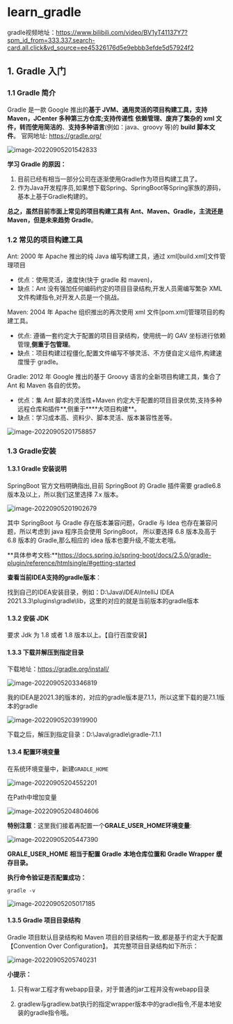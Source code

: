 # learn_gradle
gradle视频地址：https://www.bilibili.com/video/BV1yT41137Y7?spm_id_from=333.337.search-card.all.click&vd_source=ee45326176d5e9ebbb3efde5d57924f2



## 1. Gradle 入门

### 1.1 Gradle 简介

Gradle 是一款 Google 推出的**基于 JVM、**通用灵活的**项目构建工具，**支持 Maven，JCenter 多种第三方仓库;支持传递性 依赖管理、废弃了繁杂的 xml 文件，转而使用**简洁的**、**支持多种语言**(例如：java、groovy 等)的 **build 脚本文件**。 官网地址: https://gradle.org/

![image-20220905201542833](http://typora-imagelist.oss-cn-qingdao.aliyuncs.com/image-20220905201542833.png)

**学习 Gradle 的原因：**

1. 目前已经有相当一部分公司在逐渐使用Gradle作为项目构建工具了。 
2. 作为Java开发程序员,如果想下载Spring、SpringBoot等Spring家族的源码，基本上基于Gradle构建的。

**总之，虽然目前市面上常见的项目构建工具有 Ant、Maven、Gradle，主流还是 Maven，但是未来趋势 Gradle**。



### 1.2 常见的项目构建工具

Ant: 2000 年 Apache 推出的纯 Java 编写构建工具，通过 xml[build.xml]文件管理项目

- 优点：使用灵活，速度快(快于 gradle 和 maven)， 
- 缺点：Ant 没有强加任何编码约定的项目目录结构,开发人员需编写繁杂 XML 文件构建指令,对开发人员是一个挑战。

 Maven: 2004 年 Apache 组织推出的再次使用 xml 文件[pom.xml]管理项目的构建工具。

- 优点: 遵循一套约定大于配置的项目目录结构，使用统一的 GAV 坐标进行依赖管理,**侧重于包管理**。 
- 缺点：项目构建过程僵化,配置文件编写不够灵活、不方便自定义组件,构建速度慢于 gradle。

Gradle: 2012 年 Google 推出的基于 Groovy 语言的全新项目构建工具，集合了 Ant 和 Maven 各自的优势。

- 优点：集 Ant 脚本的灵活性+Maven 约定大于配置的项目目录优势,支持多种远程仓库和插件**,侧重于****大项目构建**。 
- 缺点：学习成本高、资料少、脚本灵活、版本兼容性差等。

![image-20220905201758857](http://typora-imagelist.oss-cn-qingdao.aliyuncs.com/image-20220905201758857.png)



### 1.3 Gradle安装

#### 1.3.1 Gradle 安装说明

SpringBoot 官方文档明确指出,目前 SpringBoot 的 Gradle 插件需要 gradle6.8 版本及以上，所以我们这里选择 7.x 版本。 

![image-20220905201902679](http://typora-imagelist.oss-cn-qingdao.aliyuncs.com/image-20220905201902679.png)

其中 SpringBoot 与 Gradle 存在版本兼容问题，Gradle 与 Idea 也存在兼容问题，所以考虑到 java 程序员会使用 SpringBoot， 所以要选择 6.8 版本及高于 6.8 版本的 Gradle,那么相应的 idea 版本也要升级,不能太老哦。 

**具体参考文档:**https://docs.spring.io/spring-boot/docs/2.5.0/gradle-plugin/reference/htmlsingle/#getting-started 

**查看当前IDEA支持的gradle版本**：

找到自己的IDEA安装目录，例如：D:\Java\IDEA\IntelliJ IDEA 2021.3.3\plugins\gradle\lib，这里的对应的就是当前版本的gradle版本





#### 1.3.2 安装 JDK

要求 Jdk 为 1.8 或者 1.8 版本以上。【自行百度安装】



#### 1.3.3 下载并解压到指定目录

下载地址：https://gradle.org/install/

![image-20220905203346819](http://typora-imagelist.oss-cn-qingdao.aliyuncs.com/image-20220905203346819.png)



我的IDEA是2021.3的版本的，对应的gradle版本是7.1.1，所以这里下载的是7.1.1版本的gradle

![image-20220905203919900](http://typora-imagelist.oss-cn-qingdao.aliyuncs.com/image-20220905203919900.png)





下载之后，解压到指定目录：D:\Java\gradle\gradle-7.1.1



#### 1.3.4 配置环境变量

在系统环境变量中，新建`GRADLE_HOME`

![image-20220905204552201](http://typora-imagelist.oss-cn-qingdao.aliyuncs.com/image-20220905204552201.png)

在Path中增加变量

![image-20220905204804606](http://typora-imagelist.oss-cn-qingdao.aliyuncs.com/image-20220905204804606.png)

**特别注意**：这里我们接着再配置一个**GRALE_USER_HOME环境变量**:

![image-20220905205447390](http://typora-imagelist.oss-cn-qingdao.aliyuncs.com/image-20220905205447390.png)

**GRALE_USER_HOME** **相当于配置** **Gradle** **本地仓库位置和** **Gradle Wrapper** **缓存目录。** 



**执行命令验证是否配置成功：**

```
gradle -v
```

![image-20220905205017185](http://typora-imagelist.oss-cn-qingdao.aliyuncs.com/image-20220905205017185.png)





#### 1.3.5 Gradle 项目目录结构

Gradle 项目默认目录结构和 Maven 项目的目录结构一致,都是基于约定大于配置【Convention Over Configuration】。 其完整项目目录结构如下所示：

![image-20220905205740231](http://typora-imagelist.oss-cn-qingdao.aliyuncs.com/image-20220905205740231.png)



**小提示：**

1. 只有war工程才有webapp目录，对于普通的jar工程并没有webapp目录 

2. gradlew与gradlew.bat执行的指定wrapper版本中的gradle指令,不是本地安装的gradle指令哦。

